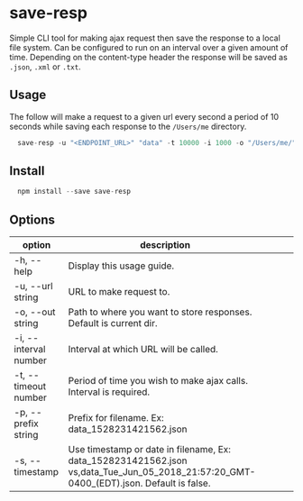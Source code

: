 # save-resp

Simple CLI tool for making ajax request then save the response to a local file system. Can be configured to run on an interval over a given amount of time. Depending on the content-type header the response will be saved as `.json`, `.xml` or `.txt`.

## Usage
The follow will make a request to a given url every second a period of 10 seconds while saving each response to the `/Users/me` directory.

```js
  save-resp -u "<ENDPOINT_URL>" "data" -t 10000 -i 1000 -o "/Users/me/"
```

## Install
```js
  npm install --save save-resp
```

## Options

| option                | description                                                                                                                            |   |   |   |
|-----------------------|----------------------------------------------------------------------------------------------------------------------------------------|---|---|---|
| -h, --help            | Display this usage guide.                                                                                                              |   |   |   |
| -u, --url string      | URL to make request to.                                                                                                                |   |   |   |
| -o, --out string      | Path to where you want to store responses. Default is current dir.                                                                     |   |   |   |
| -i, --interval number | Interval at which URL will be called.                                                                                                  |   |   |   |
| -t, --timeout number  | Period of time you wish to make ajax calls. Interval is required.                                                                      |   |   |   |
| -p, --prefix string   | Prefix for filename. Ex: data_1528231421562.json                                                                                       |   |   |   |
| -s, --timestamp       | Use timestamp or date in filename, Ex: data_1528231421562.json vs,data_Tue_Jun_05_2018_21:57:20_GMT-0400_(EDT).json. Default is false. |   |   |   |